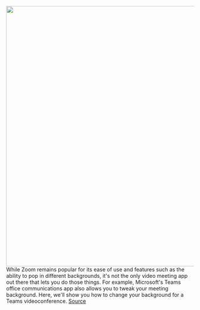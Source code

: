 <img src='https://cdn.vox-cdn.com/thumbor/IMCl12URqlZkXQDDPuI3A4eVSFE=/0x0:2502x1668/1200x800/filters:focal(1051x634:1451x1034)/cdn.vox-cdn.com/uploads/chorus_image/image/68623560/microsoftteamsstock.0.0.jpg' width='700px' /><br/>
While Zoom remains popular for its ease of use and features such as the ability to pop in different backgrounds, it's not the only video meeting app out there that lets you do those things. For example, Microsoft's Teams office communications app also allows you to tweak your meeting background. Here, we'll show you how to change your background for a Teams videoconference.
<a href='https://www.theverge.com/22215507/microsoft-teams-how-to-background-change-home-office'> Source <a/>